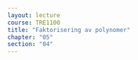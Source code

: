 ```yaml
---
layout: lecture
course: TRE1100
title: "Faktorisering av polynomer"
chapter: "05"
section: "04"
---
```

